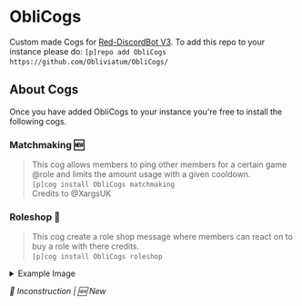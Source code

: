 # ObliCogs
Custom made Cogs for [Red-DiscordBot V3](https://github.com/Cog-Creators/Red-DiscordBot/tree/V3/develop).
To add this repo to your instance please do: `[p]repo add ObliCogs https://github.com/Obliviatum/ObliCogs/`

## About Cogs
Once you have added ObliCogs to your instance you're free to install the following cogs.

### Matchmaking 🆕
> This cog allows members to ping other members for a certain game @role and limits the amount usage with a given cooldown. <br />
`[p]cog install ObliCogs matchmaking` <br />
> Credits to @XargsUK

### Roleshop 🚧
> This cog create a role shop message where members can react on to buy a role with there credits. <br />
`[p]cog install ObliCogs roleshop` <br />
<details><summary>Example Image</summary> <img src="screenshots/roleshop/example_roleshop_message.PNG"/> </details>

_🚧 Inconstruction | 🆕 New_
